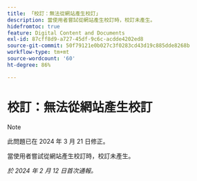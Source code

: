 ```yaml
---
title: 「校訂：無法從網站產生校訂」
description: 當使用者嘗試從網站產生校訂時，校訂未產生。
hidefromtoc: true
feature: Digital Content and Documents
exl-id: 87cff8d9-a727-45df-9c6c-acdde4202ed8
source-git-commit: 50f79121e0b027c3f0283cd43d19c885dde8268b
workflow-type: tm+mt
source-wordcount: '60'
ht-degree: 86%

---
```


# 校訂：無法從網站產生校訂

>[!NOTE]
>
>此問題已在 2024 年 3 月 21 日修正。

當使用者嘗試從網站產生校訂時，校訂未產生。

_於 2024 年 2 月 12 日首次通報。_
